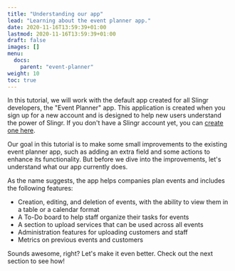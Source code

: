 ```yaml
---
title: "Understanding our app"
lead: "Learning about the event planner app."
date: 2020-11-16T13:59:39+01:00
lastmod: 2020-11-16T13:59:39+01:00
draft: false
images: []
menu:
  docs:
    parent: "event-planner"
weight: 10
toc: true
---
```


In this tutorial, we will work with the default app created for all Slingr developers, the "Event Planner" app. This application is created when you sign up for a new account and is designed to help new users understand the power of Slingr. If you don't have a Slingr account yet, you can [create one here](https://developer-portal.slingrs.io/signUp.html). 

Our goal in this tutorial is to make some small improvements to the existing event planner app, such as adding an extra field and some actions to enhance its functionality. But before we dive into the improvements, let's understand what our app currently does. 

As the name suggests, the app helps companies plan events and includes the following features:

- Creation, editing, and deletion of events, with the ability to view them in a table or a calendar format
- A To-Do board to help staff organize their tasks for events
- A section to upload services that can be used across all events
- Administration features for uploading customers and staff
- Metrics on previous events and customers

Sounds awesome, right? Let's make it even better. Check out the next section to see how!
